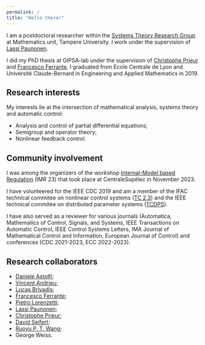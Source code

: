 ```yaml
---
permalink: /
title: "Hello there!"
---
```


I am a postdoctoral researcher within the [Systems Theory Research Group](https://paunonenmath.com/sysgroup/index.html) at Mathematics unit, Tampere University. I work under the supervision of [Lassi Paunonen](https://paunonenmath.com/index.html).

I did my PhD thesis at GIPSA-lab under the supervision of [Christophe Prieur](http://www.gipsa-lab.grenoble-inp.fr/~christophe.prieur/) and [Francesco Ferrante](http://www.fferrante.net/).
I graduated from Ecole Centrale de Lyon and Université Claude-Bernard in Engineering and Applied Mathematics in 2019.

## Research interests

My interests lie at the intersection of mathematical analysis, systems theory and automatic control:
* Analysis and control of partial differential equations;
* Semigroup and operator theory;
* Nonlinear feedback control.

## Community involvement 

I was among the organizers of the workshop [Internal-Model based Regulation](https://imr23.sciencesconf.org) (IMR 23) that took place at CentraleSupélec in November 2023.

I have volunteered for the IEEE CDC 2019 and am a member of the IFAC technical commitee on nonlinear control systems ([TC 2.3](https://tc.ifac-control.org/2/3)) and the IEEE technical commitee on distributed parameter systems ([TCDPS](http://ieeecss.org/tc/distributed-parameter-systems/roster)). 

I have also served as a reviewer for various journals (Automatica, Mathematics of Control, Signals, and Systems, IEEE Transactions on Automatic Control, IEEE Control Systems Letters, IMA Journal of Mathematical Control and Information, European Journal of Control) and conferences (CDC 2021-2023, ECC 2022-2023).

## Research collaborators
- [Daniele Astolfi](https://sites.google.com/site/astolfidaniele/home);
- [Vincent Andrieu](https://sites.google.com/site/vincentandrieu/);
- [Lucas Brivadis](https://sites.google.com/view/lucas-brivadis/homepage);
- [Francesco Ferrante](http://www.fferrante.net);
- [Pietro Lorenzetti](https://sites.google.com/view/plorenzetti/home);
- [Lassi Paunonen](https://paunonenmath.com/index.html);
- [Christophe Prieur](https://www.gipsa-lab.grenoble-inp.fr/~christophe.prieur/index.html);
- [David Seifert](https://www.ncl.ac.uk/maths-physics/people/profile/davidseifert.html);
- [Ruoyu P. T. Wang](https://rw563.user.srcf.net);
- George Weiss.